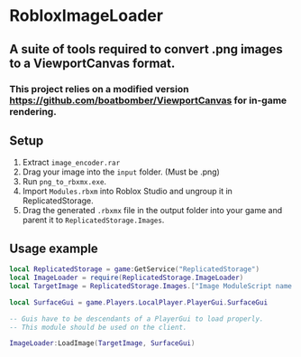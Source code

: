 # RobloxImageLoader
## A suite of tools required to convert .png images to a ViewportCanvas format.
### This project relies on a modified version https://github.com/boatbomber/ViewportCanvas for in-game rendering.

## Setup
1. Extract `image_encoder.rar`
2. Drag your image into the `input` folder. (Must be .png)
3. Run `png_to_rbxmx.exe`.
4. Import `Modules.rbxm` into Roblox Studio and ungroup it in ReplicatedStorage.
5. Drag the generated `.rbxmx` file in the output folder into your game and parent it to `ReplicatedStorage.Images`.

## Usage example
```lua
local ReplicatedStorage = game:GetService("ReplicatedStorage")
local ImageLoader = require(ReplicatedStorage.ImageLoader)
local TargetImage = ReplicatedStorage.Images.["Image ModuleScript name here"]

local SurfaceGui = game.Players.LocalPlayer.PlayerGui.SurfaceGui

-- Guis have to be descendants of a PlayerGui to load properly.
-- This module should be used on the client.

ImageLoader:LoadImage(TargetImage, SurfaceGui)
```
